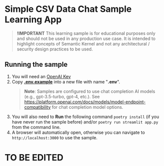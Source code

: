 # Simple CSV Data Chat Sample Learning App

> **!IMPORTANT**
> This learning sample is for educational purposes only and should not be used in any
> production use case. It is intended to highlight concepts of Semantic Kernel and not
> any architectural / security design practices to be used.

## Running the sample

1. You will need an [OpenAI Key](https://openai.com/product/)
2. Copy **[.env.example](.env.example)** into a new file with name "**.env**".
    > **Note**: Samples are configured to use chat completion AI models (e.g., gpt-3.5-turbo, gpt-4, etc.). See https://platform.openai.com/docs/models/model-endpoint-compatibility for chat completion model options.
3. You will also need to **Run** the following command `poetry install` (if you have never run the sample before)
   and/or `poetry run streamlit app.py` from the command line.
4. A browser will automatically open, otherwise you can navigate to `http://localhost:3000` to use the sample.

# TO BE EDITED
